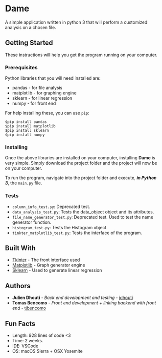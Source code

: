 # Dame
A simple application written in python 3 that will perform a customized analysis on a chosen file.

## Getting Started

These instructions will help you get the program running on your computer.

### Prerequisites

Python libraries that you will need installed are:
* pandas - for file analysis
* matplotlib - for graphing engine
* sklearn - for linear regression
* numpy - for front end

For help installing these, you can use `pip`:
```
$pip install pandas
$pip install matplotlib
$pip install sklearn
$pip install numpy
```

### Installing

Once the above libraries are installed on your computer, installing **Dame** is very simple.
Simply download the project folder and the project will now be on your computer.

To run the program, navigate into the project folder and execute, ***in Python 3***, the `main.py` file.

### Tests

* `column_info_test.py`: Deprecated test.
* `data_analysis_test.py`: Tests the data_object object and its attributes.
* `file_name_generator_test.py`: Deprecated test. Used to test the name generator function.
* `histogram_test.py`: Tests the Histogram object.
* `tinkter_matplotlib_test.py`: Tests the interface of the program.

## Built With

* [Tkinter](https://wiki.python.org/moin/TkInter) - The front interface used
* [Matplotlib](http://matplotlib.org) - Graph generator engine
* [Sklearn](http://scikit-learn.org/stable/) - Used to generate linear regression

## Authors

* **Julien Dhouti** - *Back end development and testing* - [jdhouti](https://github.com/jdhouti)
* **Tomas Bencomo** - *Front end development + linking backend with front end* - [tjbencomo](https://github.com/tjbencomo)

## Fun Facts

* Length: 928 lines of code <3
* Time: 2 weeks.
* IDE: VSCode
* OS: macOS Sierra + OSX Yosemite
